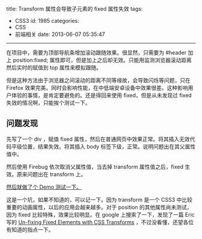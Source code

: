 title: Transform 属性会导致子元素的 fixed 属性失效
tags:
  - CSS3
id: 1985
categories:
  - CSS
  - 前端相关
date: 2013-06-07 05:35:47
---

在项目中，需要为顶部导航条增加滚动跟随效果。很显然，只需要为 #header 加上 position:fixed; 属性即可，但是加上之后却无效。只能用监测浏览器滚动距离然后实时的赋值到 top 属性来模拟跟随。

但是这种方法由于浏览器之间滚动的距离不同等缘故，会导致闪烁等问题，只在 Firefox 效果完美。同时会影响性能，在中低端安卓设备中效果很差。这种影响用户体验的事情，是肯定要避免的。还是得回来使用 fixed，但是从未发现过 fixed 失效的情况啊，只能挨个测试一下。

## 问题发现

先写了一个 div ，赋值 fixed 属性，然后在普通网页中效果正常。将其插入无效代码平级位置，结果失效。将其插入 body 标签下级，正常。说明问题出在其父属性值中。

然后使用 Firebug 依次取消父属性值，当去掉 transform 属性值之后，fixed 生效。原来问题出在 transform 上。

[然后就做了个 Demo 测试一下。](http://www.qianxingzhem.com/demo/1985/)

这是一个坑，如果不知道的，可以记一下。因为 transform 是一个 CSS3 中比较重要的动画属性，以后的应用会越来越多。对于 position 的其他属性尚未测试，因为 fixed 比较特殊，效果比较明显。在 google 上搜索了一下，发现了一篇 Eric 写的 [Un-fixing Fixed Elements with CSS Transforms](http://meyerweb.com/eric/thoughts/2011/09/12/un-fixing-fixed-elements-with-css-transforms/ "Permanent Link: Un-fixing Fixed Elements with CSS Transforms") ，不过没看懂，还望各位有知道的指点一下。